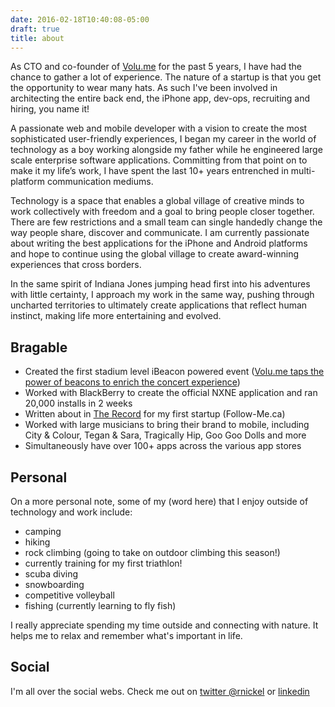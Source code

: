 ```yaml
---
date: 2016-02-18T10:40:08-05:00
draft: true
title: about
---
```


As CTO and co-founder of [Volu.me](http://Volu.me) for the past 5 years, I have had the chance to gather a lot of experience. The nature of a startup is that you get the opportunity to wear many hats. As such I've been involved in architecting the entire back end, the iPhone app, dev-ops, recruiting and hiring, you name it!

A passionate web and mobile developer with a vision to create the most sophisticated user-friendly experiences, I began my career in the world of technology as a boy working alongside my father while he engineered large scale enterprise software applications. Committing from that point on to make it my life’s work, I have spent the last 10+ years entrenched in multi-platform communication mediums.

Technology is a space that enables a global village of creative minds to work collectively with freedom and a goal to bring people closer together. There are few restrictions and a small team can single handedly change the way people share, discover and communicate. I am currently passionate about writing the best applications for the iPhone and Android platforms and hope to continue using the global village to create award-winning experiences that cross borders.

In the same spirit of Indiana Jones jumping head first into his adventures with little certainty, I approach my work in the same way, pushing through uncharted territories to ultimately create applications that reflect human instinct, making life more entertaining and evolved.

## Bragable

 - Created the first stadium level iBeacon powered event ([Volu.me taps the power of beacons to enrich the concert experience](https://www.washingtonpost.com/news/innovations/wp/2014/05/29/volu-me-taps-the-power-of-beacons-to-enrich-the-concert-experience/))
 - Worked with BlackBerry to create the official NXNE application and ran 20,000 installs in 2 weeks
 - Written about in [The Record](http://www.therecord.com/waterlooregion/) for my first startup (Follow-Me.ca)
 - Worked with large musicians to bring their brand to mobile, including City & Colour, Tegan & Sara, Tragically Hip, Goo Goo Dolls and more
 - Simultaneously have over 100+ apps across the various app stores

## Personal

On a more personal note, some of my (word here) that I enjoy outside of technology and work include:

- camping
- hiking
- rock climbing (going to take on outdoor climbing this season!)
- currently training for my first triathlon!
- scuba diving
- snowboarding
- competitive volleyball
- fishing (currently learning to fly fish)

I really appreciate spending my time outside and connecting with nature. It helps me to relax and remember what's important in life.

 ## Social

 I'm all over the social webs. Check me out on [twitter @rnickel](http://twitter.com/rnickel) or [linkedin](https://ca.linkedin.com/in/rnickel)
